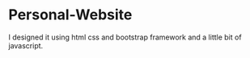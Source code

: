 # Personal-Website
 I designed it using html css and bootstrap framework and a little bit of javascript.
